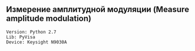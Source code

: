 ## Измерение амплитудной модуляции (Measure amplitude modulation)
    Version: Python 2.7
    Lib: PyVisa
    Device: Keysight N9030A
